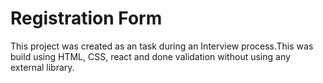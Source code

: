 # Registration Form

This project was created as an task during an Interview process.This was build using HTML, CSS, react and done validation without using any external library.


